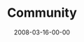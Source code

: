 ---
layout: message
category: message
series: "Consumed"
title: "Community"
date: 2008-03-16-00-00
message_id: 488
description: "Generous communities change the world. This week, we're each making the commitment to live more generous lives."
video: "http://s3.amazonaws.com/crossroads-media/messages/video/Consumed6-031608.mp4"
video-duration: "59:35"
video-image: "http://s3.amazonaws.com/crossroads-media/images/consumed6still.jpg"
audio: "http://s3.amazonaws.com/crossroads-media/messages/audio/Consumed_6_03-16-08_Tome_webaudio.mp3"
audio-duration: "44:08"
tag: 
 - consumed
 - generosity
 - consumerism
explicit: false
---